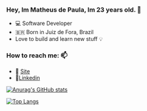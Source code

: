 ### Hey, Im Matheus de Paula, Im 23 years old. 👋

- 💻 Software Developer 
- 🇧🇷 Born in Juiz de Fora, Brazil  
- Love to build and learn new stuff 💡

###  How to reach me: 📫   
- 💨 [Site](https://matheusdepaula.dev.br/)   
- 💼[Linkedin](https://www.linkedin.com/in/matheusdev20/)  

[![Anurag's GitHub stats](https://github-readme-stats.vercel.app/api?username=MatheusDev20)](https://github.com/anuraghazra/github-readme-stats)  

[![Top Langs](https://github-readme-stats.vercel.app/api/top-langs/?username=MatheusDev20&&hide=css,html&exclude_repo=CRUD&show_icons=true&hide_title=true&theme=radical&layout=compact&border_radius=30&langs_count=15)](https://github.com/anuraghazra/github-readme-stats)

